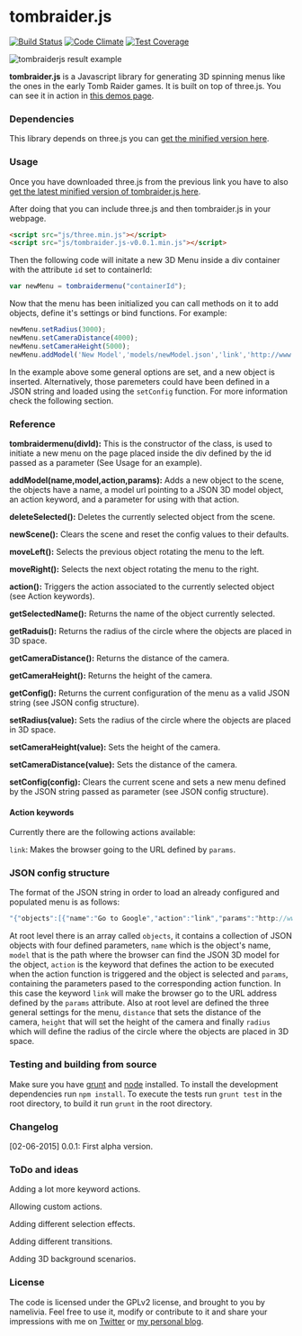 tombraider.js
================
[![Build Status](https://travis-ci.org/namelivia/tombraider.js.svg?branch=master)](https://travis-ci.org/namelivia/tombraider.js)
[![Code Climate](https://codeclimate.com/github/namelivia/tomb-raider-menu/badges/gpa.svg)](https://codeclimate.com/github/namelivia/tomb-raider-menu)
[![Test Coverage](https://codeclimate.com/github/namelivia/tomb-raider-menu/badges/coverage.svg)](https://codeclimate.com/github/namelivia/tomb-raider-menu/coverage)

![tombraiderjs result example](http://tombraiderjs.namelivia.com/img/capture.png)

__tombraider.js__ is a Javascript library for generating 3D spinning menus like the ones in the early Tomb Raider
games. It is built on top of three.js. You can see it in action in [this demos page](http://tombraiderjs.namelivia.com#demo).

### Dependencies ###

This library depends on three.js you can [get the minified version here](http://threejs.org/build/three.min.js).

### Usage ###

Once you have downloaded three.js from the previous link you have to also [get the latest minified version of tombraider.js here](http://tombraiderjs.namelivia.com/tombraider.js-v0.0.1.min.js).

After doing that you can include three.js and then tombraider.js in your webpage.

```html
<script src="js/three.min.js"></script>
<script src="js/tombraider.js-v0.0.1.min.js"></script>
```

Then the following code will initate a new 3D Menu inside a div container with the attribute ```id``` set to containerId: 

```javascript
var newMenu = tombraidermenu("containerId");
```

Now that the menu has been initialized you can call methods on it to add objects, define it's
settings or bind functions. For example:

```javascript
newMenu.setRadius(3000);
newMenu.setCameraDistance(4000);
newMenu.setCameraHeight(5000);
newMenu.addModel('New Model','models/newModel.json','link','http://www.google.com');
```

In the example above some general options are set, and a new object is inserted.
Alternatively, those paremeters could have been defined in a JSON string and loaded using the
```setConfig``` function. For more information check the following section.

### Reference ###

__tombraidermenu(divId):__
This is the constructor of the class, is used to initiate a new menu on the page placed inside the div defined by the id passed as a parameter (See Usage for an example).

__addModel(name,model,action,params):__
Adds a new object to the scene, the objects have a name, a model url pointing to a JSON 3D model object, an action keyword, and a parameter for using with that action.

__deleteSelected():__
Deletes the currently selected object from the scene.

__newScene():__
Clears the scene and reset the config values to their defaults.

__moveLeft():__
Selects the previous object rotating the menu to the left.

__moveRight():__
Selects the next object rotating the menu to the right.

__action():__
Triggers the action associated to the currently selected object (see Action keywords).

__getSelectedName():__
Returns the name of the object currently selected.

__getRaduis():__
Returns the radius of the circle where the objects are placed in 3D space.

__getCameraDistance():__
Returns the distance of the camera.

__getCameraHeight():__
Returns the height of the camera.

__getConfig():__
Returns the current configuration of the menu as a valid JSON string (see JSON config structure).

__setRadius(value):__
Sets the radius of the circle where the objects are placed in 3D space.

__setCameraHeight(value):__
Sets the height of the camera.

__setCameraDistance(value):__
Sets the distance of the camera.

__setConfig(config):__
Clears the current scene and sets a new menu defined by the JSON string passed as parameter (see JSON config structure).

#### Action keywords

Currently there are the following actions available:

```link```: Makes the browser going to the URL defined by ```params```.

### JSON config structure ###

The format of the JSON string in order to load an already configured and populated menu is as follows:
```javascript
"{"objects":[{"name":"Go to Google","action":"link","params":"http://www.google.com","model":"models/chest/chest.json"},{"name":"Go To Facebook","action":"link","params":"http://www.facebook.com","model":"models/chest/chest.json"}],"distance":12000,"height":3000,"radius":6000}"
```

At root level there is an array called ```objects```, it contains a collection of JSON objects with four defined parameters, ```name``` which is the object's name, ```model``` that is the path where the browser
can find the JSON 3D model for the object, ```action``` is the keyword that defines the action to be executed when the action function is triggered and the object is selected and ```params```, containing the
parameters pased to the corresponding action function. In this case the keyword ```link``` will make the browser go to the URL address defined by the ```params``` attribute. 
Also at root level are defined the three general settings for the menu, ```distance``` that sets the distance of the camera, ```height``` that will set the height of the camera and finally ```radius``` which will define the radius of the circle where the objects are placed in 3D space.

### Testing and building from source ###

Make sure you have [grunt](http://gruntjs.com/) and [node](http://nodejs.org/download/) installed.
To install the development dependencies run ```npm install```.
To execute the tests run ```grunt test``` in the root directory, to build it run ```grunt``` in the root directory.

### Changelog ###

[02-06-2015] 0.0.1: First alpha version.

### ToDo and ideas ###

Adding a lot more keyword actions.

Allowing custom actions.

Adding different selection effects.

Adding different transitions.

Adding 3D background scenarios.

### License ###

The code is licensed under the GPLv2 license, and brought to you by namelivia. Feel free to use it, modify or contribute to it and share your impressions with me on [Twitter](http://wwww.twitter.com) or [my personal blog](http://www.namelivia.com).
